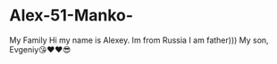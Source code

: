 # Alex-51-Manko-
My Family 
Hi my name is Alexey. 
Im from Russia
I am father))) My son, Evgeniy😘❤️❤️😎
